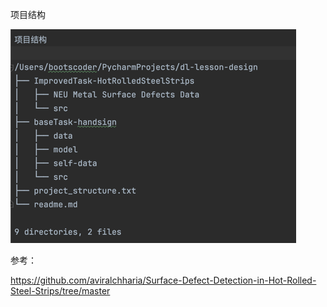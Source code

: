 


项目结构

![img.png](img.png)

参考：

https://github.com/aviralchharia/Surface-Defect-Detection-in-Hot-Rolled-Steel-Strips/tree/master